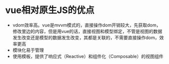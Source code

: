 # vue相对原生JS的优点

- vdom效率高。vue是mvvm模式的，直接操作dom开销较大，先获取dom，修改里边的内容，但是用vue的话，直接视图和模型绑定，不管是视图的数据发生改变还是模型的数据发生改变，其都是关联的，不需要直接操作dom，效率更高
- 模块化易于管理
- 使用模板，提供了响应式（Reactive）和组件化（Composable）的视图组件

